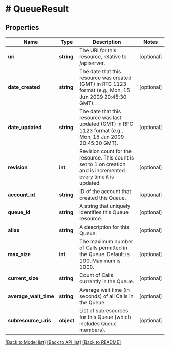 # # QueueResult

## Properties

Name | Type | Description | Notes
------------ | ------------- | ------------- | -------------
**uri** | **string** | The URI for this resource, relative to /apiserver. | [optional]
**date_created** | **string** | The date that this resource was created (GMT) in RFC 1123 format (e.g., Mon, 15 Jun 2009 20:45:30 GMT). | [optional]
**date_updated** | **string** | The date that this resource was last updated (GMT) in RFC 1123 format (e.g., Mon, 15 Jun 2009 20:45:30 GMT). | [optional]
**revision** | **int** | Revision count for the resource. This count is set to 1 on creation and is incremented every time it is updated. | [optional]
**account_id** | **string** | ID of the account that created this Queue. | [optional]
**queue_id** | **string** | A string that uniquely identifies this Queue resource. | [optional]
**alias** | **string** | A description for this Queue. | [optional]
**max_size** | **int** | The maximum number of Calls permitted in the Queue. Default is 100. Maximum is 1000. | [optional]
**current_size** | **string** | Count of Calls currently in the Queue. | [optional]
**average_wait_time** | **string** | Average wait time (in seconds) of all Calls in the Queue. | [optional]
**subresource_uris** | **object** | List of subresources for this Queue (which includes Queue members). | [optional]

[[Back to Model list]](../../README.md#models) [[Back to API list]](../../README.md#endpoints) [[Back to README]](../../README.md)
